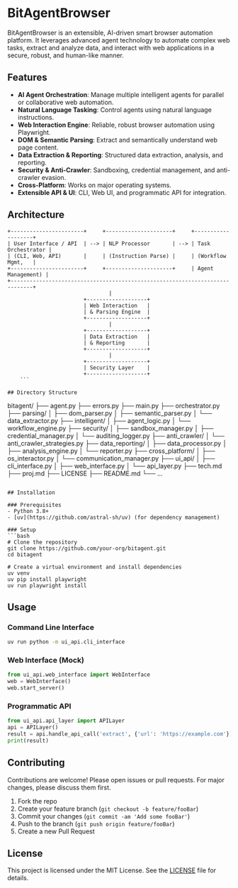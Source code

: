 # BitAgentBrowser

BitAgentBrowser is an extensible, AI-driven smart browser automation platform. It leverages advanced agent technology to automate complex web tasks, extract and analyze data, and interact with web applications in a secure, robust, and human-like manner.

## Features

- **AI Agent Orchestration**: Manage multiple intelligent agents for parallel or collaborative web automation.
- **Natural Language Tasking**: Control agents using natural language instructions.
- **Web Interaction Engine**: Reliable, robust browser automation using Playwright.
- **DOM & Semantic Parsing**: Extract and semantically understand web page content.
- **Data Extraction & Reporting**: Structured data extraction, analysis, and reporting.
- **Security & Anti-Crawler**: Sandboxing, credential management, and anti-crawler evasion.
- **Cross-Platform**: Works on major operating systems.
- **Extensible API & UI**: CLI, Web UI, and programmatic API for integration.

## Architecture

```
+-----------------------+     +---------------------+     +-------------------+
| User Interface / API  | --> | NLP Processor       | --> | Task Orchestrator |
| (CLI, Web, API)       |     | (Instruction Parse) |     | (Workflow Mgmt,   |
+-----------------------+     +---------------------+     | Agent Management) |
+-----------------------------------------------------------------------------+
                                |
                        +-------------------+
                        | Web Interaction   |
                        | & Parsing Engine  |
                        +-------------------+
                                |
                        +-------------------+
                        | Data Extraction   |
                        | & Reporting       |
                        +-------------------+
                                |
                        +-------------------+
                        | Security Layer    |
                        +-------------------+
    ```

## Directory Structure

```
bitagent/
├── agent.py
├── errors.py
├── main.py
├── orchestrator.py
├── parsing/
│   ├── dom_parser.py
│   ├── semantic_parser.py
│   └── data_extractor.py
├── intelligent/
│   ├── agent_logic.py
│   └── workflow_engine.py
├── security/
│   ├── sandbox_manager.py
│   ├── credential_manager.py
│   └── auditing_logger.py
├── anti_crawler/
│   └── anti_crawler_strategies.py
├── data_reporting/
│   ├── data_processor.py
│   ├── analysis_engine.py
│   └── reporter.py
├── cross_platform/
│   ├── os_interactor.py
│   └── communication_manager.py
├── ui_api/
│   ├── cli_interface.py
│   ├── web_interface.py
│   └── api_layer.py
├── tech.md
├── proj.md
├── LICENSE
├── README.md
└── ...
```

## Installation

### Prerequisites
- Python 3.8+
- [uv](https://github.com/astral-sh/uv) (for dependency management)

### Setup
```bash
# Clone the repository
git clone https://github.com/your-org/bitagent.git
cd bitagent

# Create a virtual environment and install dependencies
uv venv
uv pip install playwright
uv run playwright install
```

## Usage

### Command Line Interface
```bash
uv run python -m ui_api.cli_interface
```

### Web Interface (Mock)
```python
from ui_api.web_interface import WebInterface
web = WebInterface()
web.start_server()
```

### Programmatic API
```python
from ui_api.api_layer import APILayer
api = APILayer()
result = api.handle_api_call('extract', {'url': 'https://example.com'})
print(result)
```

## Contributing

Contributions are welcome! Please open issues or pull requests. For major changes, please discuss them first.

1. Fork the repo
2. Create your feature branch (`git checkout -b feature/fooBar`)
3. Commit your changes (`git commit -am 'Add some fooBar'`)
4. Push to the branch (`git push origin feature/fooBar`)
5. Create a new Pull Request

## License

This project is licensed under the MIT License. See the [LICENSE](LICENSE) file for details.